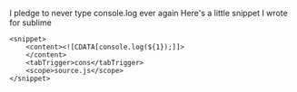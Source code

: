 I pledge to never type console.log ever again
Here's a little snippet I wrote for sublime

    <snippet>
        <content><![CDATA[console.log(${1});]]>
        </content>
        <tabTrigger>cons</tabTrigger>
        <scope>source.js</scope>
    </snippet>